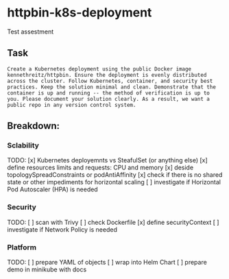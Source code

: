 # httpbin-k8s-deployment
Test assestment

## Task
```
Create a Kubernetes deployment using the public Docker image kennethreitz/httpbin. Ensure the deployment is evenly distributed across the cluster. Follow Kubernetes, container, and security best practices. Keep the solution minimal and clean. Demonstrate that the container is up and running -- the method of verification is up to you. Please document your solution clearly. As a result, we want a public repo in any version control system.
```

## Breakdown: 
### Sclability
TODO:
[x] Kubernetes deployemnts vs SteafulSet (or anything else)
[x] define resources limits and requests: CPU and memory
[x] deside topologySpreadConstraints or podAntiAffinity
[x] check if there is no shared state or other impediments for horizontal scaling
[ ] investigate if Horizontal Pod Autoscaler (HPA) is needed

### Security
TODO:
[ ] scan with Trivy
[ ] check Dockerfile
[x] define securityContext
[ ] investigate if Network Policy is needed

### Platform
TODO:
[ ] prepare YAML of objects
[ ] wrap into Helm Chart
[ ] prepare demo in minikube with docs
  
